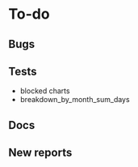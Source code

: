 # To-do
  
## Bugs

## Tests

- blocked charts
- breakdown_by_month_sum_days

## Docs

## New reports
